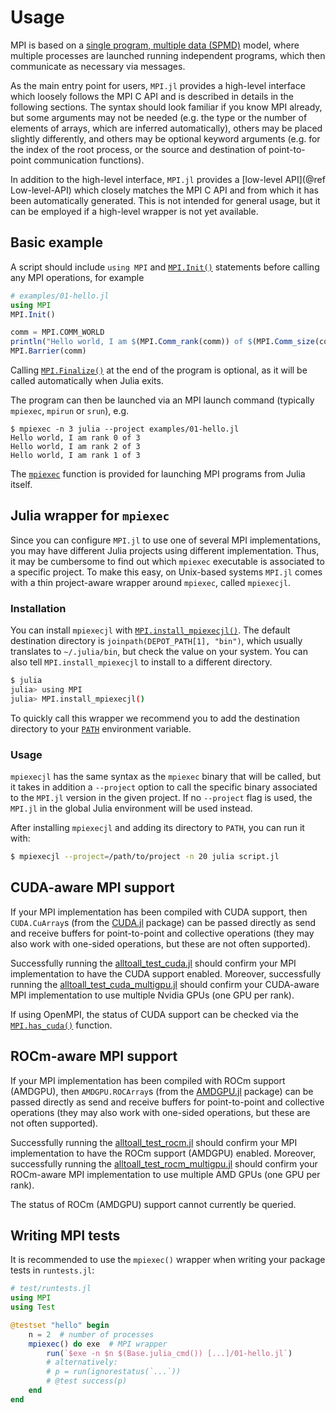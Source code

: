 # Usage

MPI is based on a [single program, multiple data (SPMD)](https://en.wikipedia.org/wiki/SPMD) model, where multiple processes are launched running independent programs, which then communicate as necessary via messages.

As the main entry point for users, `MPI.jl` provides a high-level interface which loosely follows the MPI C API and is described in details in the following sections.
The syntax should look familiar if you know MPI already, but some arguments may not be needed (e.g. the type or the number of elements of arrays, which are inferred automatically), others may be placed slightly differently, and others may be optional keyword arguments (e.g. for the index of the root process, or the source and destination of point-to-point communication functions).

In addition to the high-level interface, `MPI.jl` provides a [low-level API](@ref Low-level-API) which closely matches the MPI C API and from which it has been automatically generated.
This is not intended for general usage, but it can be employed if a high-level wrapper is not yet available.

## Basic example

A script should include `using MPI` and [`MPI.Init()`](@ref) statements before calling any MPI operations, for example

```julia
# examples/01-hello.jl
using MPI
MPI.Init()

comm = MPI.COMM_WORLD
println("Hello world, I am $(MPI.Comm_rank(comm)) of $(MPI.Comm_size(comm))")
MPI.Barrier(comm)
```

Calling [`MPI.Finalize()`](@ref) at the end of the program is optional, as it will be called automatically when Julia exits.

The program can then be launched via an MPI launch command (typically `mpiexec`, `mpirun` or `srun`), e.g.
```
$ mpiexec -n 3 julia --project examples/01-hello.jl
Hello world, I am rank 0 of 3
Hello world, I am rank 2 of 3
Hello world, I am rank 1 of 3
```

The [`mpiexec`](@ref) function is provided for launching MPI programs from Julia itself.


## Julia wrapper for `mpiexec`

Since you can configure `MPI.jl` to use one of several MPI implementations, you
may have different Julia projects using different implementation.  Thus, it may
be cumbersome to find out which `mpiexec` executable is associated to a specific
project.  To make this easy, on Unix-based systems `MPI.jl` comes with a thin
project-aware wrapper around `mpiexec`, called `mpiexecjl`.

### Installation

You can install `mpiexecjl` with [`MPI.install_mpiexecjl()`](@ref).  The default
destination directory is `joinpath(DEPOT_PATH[1], "bin")`, which usually
translates to `~/.julia/bin`, but check the value on your system.  You can also
tell `MPI.install_mpiexecjl` to install to a different directory.

```sh
$ julia
julia> using MPI
julia> MPI.install_mpiexecjl()
```

To quickly call this wrapper we recommend you to add the destination directory
to your [`PATH`](https://en.wikipedia.org/wiki/PATH_(variable)) environment
variable.

### Usage

`mpiexecjl` has the same syntax as the `mpiexec` binary that will be called, but
it takes in addition a `--project` option to call the specific binary associated
to the `MPI.jl` version in the given project.  If no `--project` flag is used,
the `MPI.jl` in the global Julia environment will be used instead.

After installing `mpiexecjl` and adding its directory to `PATH`, you can run it
with:

```sh
$ mpiexecjl --project=/path/to/project -n 20 julia script.jl
```

## CUDA-aware MPI support

If your MPI implementation has been compiled with CUDA support, then `CUDA.CuArray`s (from the
[CUDA.jl](https://github.com/JuliaGPU/CUDA.jl) package) can be passed directly as
send and receive buffers for point-to-point and collective operations (they may also work with one-sided operations, but these are not often supported).

Successfully running the [alltoall\_test\_cuda.jl](https://gist.github.com/luraess/0063e90cb08eb2208b7fe204bbd90ed2) 
should confirm your MPI implementation to have the CUDA support enabled. Moreover, successfully running the 
[alltoall\_test\_cuda\_multigpu.jl](https://gist.github.com/luraess/ed93cc09ba04fe16f63b4219c1811566) should confirm 
your CUDA-aware MPI implementation to use multiple Nvidia GPUs (one GPU per rank).

If using OpenMPI, the status of CUDA support can be checked via the
[`MPI.has_cuda()`](@ref) function.

## ROCm-aware MPI support

If your MPI implementation has been compiled with ROCm support (AMDGPU), then `AMDGPU.ROCArray`s (from the
[AMDGPU.jl](https://github.com/JuliaGPU/AMDGPU.jl) package) can be passed directly as send and receive buffers for point-to-point and collective operations (they may also work with one-sided operations, but these are not often supported).

Successfully running the [alltoall\_test\_rocm.jl](https://gist.github.com/luraess/c228ec08629737888a18c6a1e397643c) 
should confirm your MPI implementation to have the ROCm support (AMDGPU) enabled. Moreover, successfully running the 
[alltoall\_test\_rocm\_multigpu.jl](https://gist.github.com/luraess/a47931d7fb668bd4348a2c730d5489f4) should confirm 
your ROCm-aware MPI implementation to use multiple AMD GPUs (one GPU per rank).

The status of ROCm (AMDGPU) support cannot currently be queried.

## Writing MPI tests

It is recommended to use the `mpiexec()` wrapper when writing your package tests in `runtests.jl`:

```julia
# test/runtests.jl
using MPI
using Test

@testset "hello" begin
    n = 2  # number of processes
    mpiexec() do exe  # MPI wrapper
        run(`$exe -n $n $(Base.julia_cmd()) [...]/01-hello.jl`)
        # alternatively:
        # p = run(ignorestatus(`...`))
        # @test success(p)
    end
end
```
